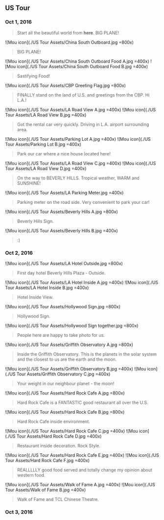 ## US Tour

### Oct 1, 2016
>Start all the beautiful world from **here**. BIG PLANE!

![Mou icon](./US Tour Assets/China South Outboard.jpg =800x)  
>BIG PLANE!  

![Mou icon](./US Tour Assets/China South Outboard Food A.jpg =400x)
![Mou icon](./US Tour Assets/China South Outboard Food B.jpg =400x)
>Sastifying Food!  

![Mou icon](./US Tour Assets/CBP Greeting Flag.jpg =800x)
>FINALLY stand on the land of U.S. and greetings from the CBP. Hi L.A.!

![Mou icon](./US Tour Assets/LA Road View A.jpg =400x)
![Mou icon](./US Tour Assets/LA Road View B.jpg =400x)
>Got the rental car very quickly. Driving in L.A. airport surrounding area.

![Mou icon](./US Tour Assets/Parking Lot A.jpg =400x)
![Mou icon](./US Tour Assets/Parking Lot B.jpg =400x)
>Park our car where a nice house located here!

![Mou icon](./US Tour Assets/LA Road View C.jpg =400x)
![Mou icon](./US Tour Assets/LA Road View D.jpg =400x)
>On the way to BEVERLY HILLS. Tropical weather, WARM and SUNSHINE!

![Mou icon](./US Tour Assets/LA Parking Meter.jpg =400x)
>Parking meter on the road side. Very convenient to park your car!

![Mou icon](./US Tour Assets/Beverly Hills A.jpg =800x)
>Beverly Hills Sign.

![Mou icon](./US Tour Assets/Beverly Hills B.jpg =400x)
>:)

### Oct 2, 2016
![Mou icon](./US Tour Assets/LA Hotel Outside.jpg =800x)
>First day hotel Beverly Hills Plaza - Outside.

![Mou icon](./US Tour Assets/LA Hotel Inside A.jpg =400x)
![Mou icon](./US Tour Assets/LA Hotel Inside B.jpg =400x)
>Hotel Inside View.

![Mou icon](./US Tour Assets/Hollywood Sign.jpg =800x)
>Hollywood Sign.

![Mou icon](./US Tour Assets/Hollywood Sign together.jpg =800x)
>People here are happy to take photo for us.

![Mou icon](./US Tour Assets/Griffith Observatory A.jpg =800x)
>Inside the Griffith Observatory. This is the planets in the solar system and the closest to us are the earth and the moon.

![Mou icon](./US Tour Assets/Griffith Observatory B.jpg =400x)
![Mou icon](./US Tour Assets/Griffith Observatory C.jpg =400x)
>Your weight in our neighbour planet - the moon!

![Mou icon](./US Tour Assets/Hard Rock Cafe A.jpg =800x)
>Hard Rock Cafe is a FANTASTIC good restaurant all over the U.S.

![Mou icon](./US Tour Assets/Hard Rock Cafe B.jpg =800x)
>Hard Rock Cafe inside environment.

![Mou icon](./US Tour Assets/Hard Rock Cafe C.jpg =400x)
![Mou icon](./US Tour Assets/Hard Rock Cafe D.jpg =400x)
>Restaurant inside decoration. Rock Style.

![Mou icon](./US Tour Assets/Hard Rock Cafe E.jpg =400x)
![Mou icon](./US Tour Assets/Hard Rock Cafe F.jpg =400x)
>REALLLLLY good food served and totally change my opinion about western food.

![Mou icon](./US Tour Assets/Walk of Fame A.jpg =400x)
![Mou icon](./US Tour Assets/Walk of Fame B.jpg =400x)
>Walk of Fame and TCL Chinese Theatre.

### Oct 3, 2016
